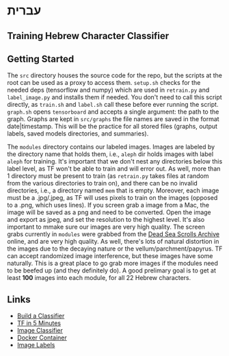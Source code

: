 # עברית

## Training Hebrew Character Classifier

## Getting Started
The `src` directory houses the source code for the repo, but the scripts at the root can be used as a proxy to access them. `setup.sh` checks for the needed deps (tensorflow and numpy) which are used in `retrain.py` and `label_image.py` and installs them if needed. You don't need to call this script directly, as `train.sh` and `label.sh` call these before ever running the script. `graph.sh` opens `tensorboard` and accepts a single argument: the path to the graph. Graphs are kept in `src/graphs` the file names are saved in the format date|timestamp. This will be the practice for all stored files (graphs, output labels, saved models directories, and summaries). 

The `modules` directory contains our labeled images. Images are labeled by the directory name that holds them, i.e., `aleph` dir holds images with label `aleph` for training. It's important that we don't nest any directories below this label level, as TF won't be able to train and will error out. As well, more than 1 directory must be present to train (as `retrain.py` takes files at random from the various directories to train on), and there can be no invalid directories, i.e., a directory named `mem` that is empty. Moreover, each image must be a .jpg/.jpeg, as TF will uses pixels to train on the images (opposed to a .png, which uses lines). If you screen grab a image from a Mac, the image will be saved as a png and need to be converted. Open the image and export as jpeg, and set the resolution to the highest level. It's also important to mmake sure our images are very high quality. The screen grabs currently in `modules` were grabbed from the [Dead Sea Scrolls Archive](http://dss.collections.imj.org.il/community) online, and are very high quality. As well, there's lots of natural distortion in the images due to the decaying nature or the vellum/parchment/papyrus. TF can accept randomized image interference, but these images have some naturally. This is a great place to go grab more images if the modules need to be beefed up (and they definitely do). A good prelimary goal is to get at least __100__ images into each module, for all 22 Hebrew characters.

## Links
* [Build a Classifier](https://www.youtube.com/watch?v=QfNvhPx5Px8)
* [TF in 5 Minutes](https://www.youtube.com/watch?v=2FmcHiLCwTU)
* [Image Classifier](https://www.tensorflow.org/hub/tutorials/image_retraining)
* [Docker Container ](https://hub.docker.com/r/tensorflow/tensorflow/)
* [Image Labels](https://towardsdatascience.com/multi-label-image-classification-with-inception-net-cbb2ee538e30)
